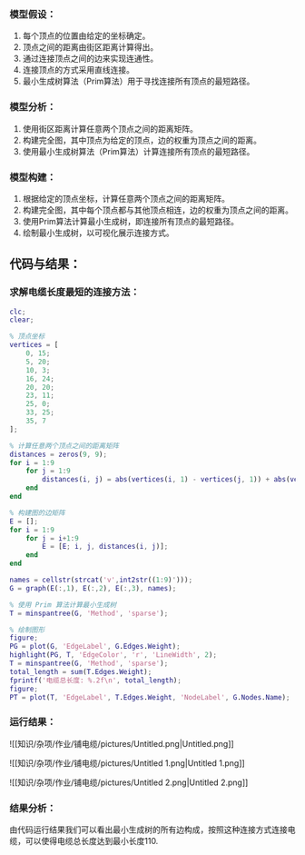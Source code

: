 ### 模型假设：

1. 每个顶点的位置由给定的坐标确定。
2. 顶点之间的距离由街区距离计算得出。
3. 通过连接顶点之间的边来实现连通性。
4. 连接顶点的方式采用直线连接。
5. 最小生成树算法（Prim算法）用于寻找连接所有顶点的最短路径。

### 模型分析：

1. 使用街区距离计算任意两个顶点之间的距离矩阵。
2. 构建完全图，其中顶点为给定的顶点，边的权重为顶点之间的距离。
3. 使用最小生成树算法（Prim算法）计算连接所有顶点的最短路径。

### 模型构建：

1. 根据给定的顶点坐标，计算任意两个顶点之间的距离矩阵。
2. 构建完全图，其中每个顶点都与其他顶点相连，边的权重为顶点之间的距离。
3. 使用Prim算法计算最小生成树，即连接所有顶点的最短路径。
4. 绘制最小生成树，以可视化展示连接方式。

## 代码与结果：

### 求解电缆长度最短的连接方法：

```MATLAB
clc; 
clear;

% 顶点坐标
vertices = [
    0, 15;
    5, 20;
    10, 3;
    16, 24;
    20, 20;
    23, 11;
    25, 0;
    33, 25;
    35, 7
];

% 计算任意两个顶点之间的距离矩阵
distances = zeros(9, 9);
for i = 1:9
    for j = 1:9
        distances(i, j) = abs(vertices(i, 1) - vertices(j, 1)) + abs(vertices(i, 2) - vertices(j, 2));
    end
end

% 构建图的边矩阵
E = [];
for i = 1:9
    for j = i+1:9
        E = [E; i, j, distances(i, j)];
    end
end

names = cellstr(strcat('v',int2str((1:9)')));
G = graph(E(:,1), E(:,2), E(:,3), names);

% 使用 Prim 算法计算最小生成树
T = minspantree(G, 'Method', 'sparse');

% 绘制图形
figure;
PG = plot(G, 'EdgeLabel', G.Edges.Weight);
highlight(PG, T, 'EdgeColor', 'r', 'LineWidth', 2);
T = minspantree(G, 'Method', 'sparse');
total_length = sum(T.Edges.Weight);
fprintf('电缆总长度: %.2f\n', total_length);
figure;
PT = plot(T, 'EdgeLabel', T.Edges.Weight, 'NodeLabel', G.Nodes.Name);
```

### 运行结果：

![[知识/杂项/作业/铺电缆/pictures/Untitled.png|Untitled.png]]

![[知识/杂项/作业/铺电缆/pictures/Untitled 1.png|Untitled 1.png]]

![[知识/杂项/作业/铺电缆/pictures/Untitled 2.png|Untitled 2.png]]

### 结果分析：

由代码运行结果我们可以看出最小生成树的所有边构成，按照这种连接方式连接电缆，可以使得电缆总长度达到最小长度110.